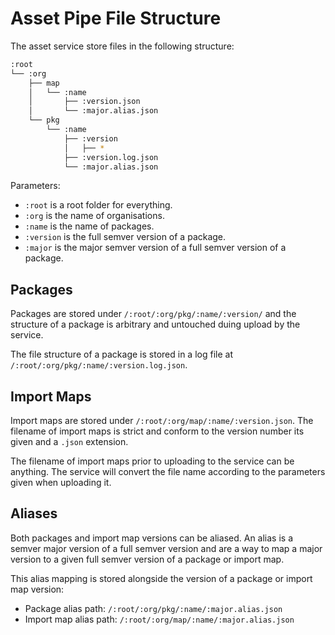 # Asset Pipe File Structure

The asset service store files in the following structure:

```sh
:root
└── :org
    ├── map
    │   └── :name
    │       ├── :version.json
    │       └── :major.alias.json
    └── pkg
        └── :name
            ├── :version
            │   ├── *
            ├── :version.log.json
            └── :major.alias.json
```

Parameters:

-   `:root` is a root folder for everything.
-   `:org` is the name of organisations.
-   `:name` is the name of packages.
-   `:version` is the full semver version of a package.
-   `:major` is the major semver version of a full semver version of a package.

## Packages

Packages are stored under `/:root/:org/pkg/:name/:version/` and the structure of a package is
arbitrary and untouched duing upload by the service.

The file structure of a package is stored in a log file at `/:root/:org/pkg/:name/:version.log.json`.

## Import Maps

Import maps are stored under `/:root/:org/map/:name/:version.json`. The filename of import maps
is strict and conform to the version number its given and a `.json` extension.

The filename of import maps prior to uploading to the service can be anything. The service will
convert the file name according to the parameters given when uploading it.

## Aliases

Both packages and import map versions can be aliased. An alias is a semver major version of a
full semver version and are a way to map a major version to a given full semver version of a
package or import map.

This alias mapping is stored alongside the version of a package or import map version:

-   Package alias path: `/:root/:org/pkg/:name/:major.alias.json`
-   Import map alias path: `/:root/:org/map/:name/:major.alias.json`
